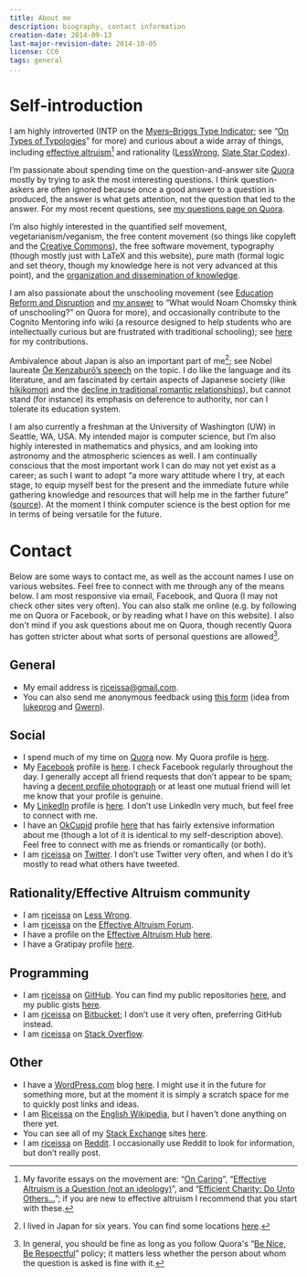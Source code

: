 ```yaml
---
title: About me
description: biography, contact information
creation-date: 2014-09-13
last-major-revision-date: 2014-10-05
license: CC0
tags: general
...
```


# Self-introduction

I am highly introverted (INTP on the [Myers–Briggs Type Indicator](https://en.wikipedia.org/wiki/Myers-Briggs_Type_Indicator); see “[On Types of Typologies](http://slatestarcodex.com/2014/05/27/on-types-of-typologies/)” for more) and curious about a wide array of things, including [effective altruism](./effective-altruism-links)[^ea]  and rationality ([LessWrong](http://lesswrong.com), [Slate Star Codex](http://slatestarcodex.com/)).

[^ea]: My favorite essays on the movement are: “[On Caring](http://lesswrong.com/lw/l30/on_caring/)”, “[Effective Altruism is a Question (not an ideology)](http://effective-altruism.com/ea/9s/effective_altruism_is_a_question_not_an_ideology/)”, and “[Efficient Charity: Do Unto Others...](http://lesswrong.com/lw/3gj/efficient_charity_do_unto_others/)”; if you are new to effective altruism I recommend that you start with these.

I’m passionate about spending time on the question-and-answer site [Quora](http://quora.com) mostly by trying to ask the most interesting questions.
I think question-askers are often ignored because once a good answer to a question is produced, the answer is what gets attention, not the question that led to the answer.
For my most recent questions, see [my questions page on Quora](https://www.quora.com/Issa-Rice/questions).

I’m also highly interested in
the quantified self movement,
vegetarianism/veganism,
the free content movement (so things like copyleft and the [Creative Commons](https://en.wikipedia.org/wiki/Creative_Commons)),
the free software movement,
typography (though mostly just with LaTeX and this website),
pure math (formal logic and set theory, though my knowledge here is not very advanced at this point),
and the [organization and dissemination of knowledge](./content-creation-the-organization-and-dissemination-of-knowledge).

I am also passionate about the unschooling movement (see [Education Reform and Disruption](https://www.quora.com/Education-Reform-and-Disruption) and [my answer](https://www.quora.com/What-would-Noam-Chomsky-think-of-unschooling/answer/Issa-Rice) to “What would Noam Chomsky think of unschooling?” on Quora for more), and occasionally contribute to the Cognito Mentoring info wiki (a resource designed to help students who are intellectually curious but are frustrated with traditional schooling); see [here](http://info.cognitomentoring.org/wiki/Special:Contributions/Riceissa) for my contributions.

Ambivalence about Japan is also an important part of me[^japan]; see Nobel laureate [Ōe Kenzaburō’s speech](http://www.nobelprize.org/nobel_prizes/literature/laureates/1994/oe-lecture.html) on the topic.
I do like the language and its literature, and am fascinated by certain aspects of Japanese society (like [hikikomori](https://en.wikipedia.org/wiki/Hikikomori) and the [decline in traditional romantic relationships](http://www.webcitation.org/query?url=http%3A%2F%2Fwww.theguardian.com%2Fworld%2F2013%2Foct%2F20%2Fyoung-people-japan-stopped-having-sex&date=2014-11-16)), but cannot stand (for instance) its emphasis on deference to authority, nor can I tolerate its education system.

[^japan]: I lived in Japan for six years.
You can find some locations [here](https://www.quora.com/Issa-Rice/about).

I am also currently a freshman at the University of Washington (UW) in Seattle, WA, USA.
My intended major is computer science, but I’m also highly interested in mathematics and physics, and am looking into astronomy and the atmospheric sciences as well.
I am continually conscious that the most important work I can do may not yet exist as a career; as such I want to adopt “a more wary attitude where I try, at each stage, to equip myself best for the present and the immediate future while gathering knowledge and resources that will help me in the farther future” ([source](https://whatisresearch.wordpress.com/2007/08/30/to-be-set-aside/)).
At the moment I think computer science is the best option for me in terms of being versatile for the future.


# Contact

Below are some ways to contact me, as well as the account names I use on various websites.
Feel free to connect with me through any of the means below.
I am most responsive via email, Facebook, and Quora (I may not check other sites very often).
You can also stalk me online (e.g. by following me on Quora or Facebook, or by reading what I have on this website).
I also don't mind if you ask questions about me on Quora, though recently Quora has gotten stricter about what sorts of personal questions are allowed[^bnbr].

[^bnbr]: In general, you should be fine as long as you follow Quora's “[Be Nice, Be Respectful](https://www.quora.com/What-is-Quoras-Be-Nice-Be-Respectful-policy)” policy; it matters less whether the person about whom the question is asked is fine with it.

## General

- My email address is [riceissa@gmail.com](mailto:riceissa@gmail.com).
- You can also send me anonymous feedback using [this form](https://docs.google.com/forms/d/1AbwmuMIyzB5X7P4ysL71vGD4WnMxsCKsAZULLc0X7V0/viewform?usp=send_form) (idea from [lukeprog](http://lesswrong.com/lw/8bt/tell_me_what_you_think_of_me/) and [Gwern](http://www.gwern.net/About#anonymous-feedback)).

## Social

- I spend much of my time on [Quora](https://quora.com) now.
My Quora profile is [here](https://www.quora.com/Issa-Rice).
- My [Facebook](https://www.facebook.com/) profile is [here](https://www.facebook.com/riceissa).
I check Facebook regularly throughout the day.
I generally accept all friend requests that don’t appear to be spam; having a [decent profile photograph](http://info.cognitomentoring.org/wiki/Using_Facebook_effectively#Profile_photograph) or at least one mutual friend will let me know that your profile is genuine.
- My [LinkedIn](https://www.linkedin.com/) profile is [here](https://www.linkedin.com/profile/view?id=352995114).
I don’t use LinkedIn very much, but feel free to connect with me.
- I have an [OkCupid](http://www.okcupid.com/) profile [here](http://www.okcupid.com/profile/riceissa) that has fairly extensive information about me (though a lot of it is identical to my self-description above).
Feel free to connect with me as friends or romantically (or both).
- I am [riceissa](https://twitter.com/riceissa) on [Twitter](https://twitter.com/).
I don’t use Twitter very often, and when I do it’s mostly to read what others have tweeted.

## Rationality/Effective Altruism community

- I am [riceissa](http://lesswrong.com/user/riceissa/overview/) on [Less Wrong](http://lesswrong.com/).
- I am [riceissa](http://effective-altruism.com/user/riceissa/) on the [Effective Altruism Forum](http://effective-altruism.com/).
- I have a profile on the [Effective Altruism Hub](http://effectivealtruismhub.com/) [here](http://effectivealtruismhub.com/user/riceissa).
- I have a Gratipay profile [here](https://gratipay.com/riceissa/).

## Programming

- I am [riceissa](https://github.com/riceissa/) on [GitHub](https://github.com/).
You can find my public repositories [here](https://github.com/riceissa?tab=repositories), and my public gists [here](https://gist.github.com/riceissa).
- I am [riceissa](https://bitbucket.org/riceissa) on [Bitbucket](https://bitbucket.org/); I don’t use it very often, preferring GitHub instead.
- I am [riceissa](https://stackoverflow.com/users/3422337/riceissa) on [Stack Overflow](https://stackoverflow.com/).

## Other

- I have a [WordPress.com](https://wordpress.com/) blog [here](https://riceissa.wordpress.com/).
I might use it in the future for something more, but at the moment it is simply a scratch space for me to quickly post links and ideas.
- I am [Riceissa](http://en.wikipedia.org/wiki/User:Riceissa) on the [English Wikipedia](http://en.wikipedia.org/wiki/Main_Page), but I haven't done anything on there yet.
- You can see all of my [Stack Exchange](http://stackexchange.com/) sites [here](http://stackexchange.com/users/1643345/riceissa?tab=accounts).
- I am [riceissa](https://www.reddit.com/user/riceissa/) on [Reddit](http://www.reddit.com/).
I occasionally use Reddit to look for information, but don’t really post.
